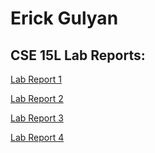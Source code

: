 # Erick Gulyan
## CSE 15L Lab Reports:

[Lab Report 1](https://erick-gulyan.github.io/cse15l-lab-reports/lab-report-1-week-2.html)

[Lab Report 2](https://erick-gulyan.github.io/cse15l-lab-reports/lab-report-1-week-4.html)

[Lab Report 3](https://erick-gulyan.github.io/cse15l-lab-reports/lab-report-3-week-6.html)

[Lab Report 4](https://erick-gulyan.github.io/cse15l-lab-reports/lab-report-4-week-8.html)
